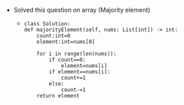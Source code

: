 * Solved this question on array (Majority element)
  - ```
    class Solution:
    def majorityElement(self, nums: List[int]) -> int:
        count:int=0
        element:int=nums[0]

        for i in range(len(nums)):
            if count==0:
                element=nums[i]
            if element==nums[i]:
                count+=1
            else:
                count-=1
        return element
    ```
